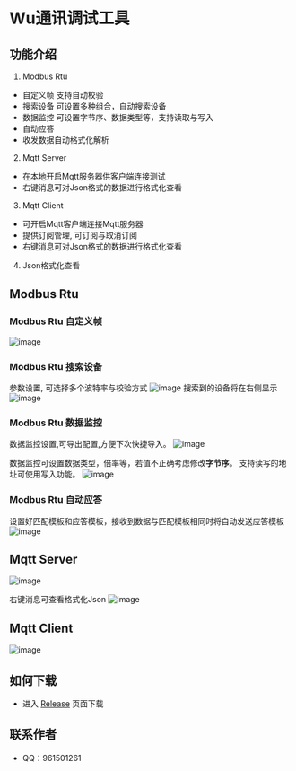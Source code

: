 # Wu通讯调试工具

## 功能介绍
1. Modbus Rtu 
- 自定义帧  支持自动校验
- 搜索设备  可设置多种组合，自动搜索设备
- 数据监控  可设置字节序、数据类型等，支持读取与写入
- 自动应答  
- 收发数据自动格式化解析
2. Mqtt Server
- 在本地开启Mqtt服务器供客户端连接测试
- 右键消息可对Json格式的数据进行格式化查看
3. Mqtt Client
- 可开启Mqtt客户端连接Mqtt服务器
- 提供订阅管理, 可订阅与取消订阅
- 右键消息可对Json格式的数据进行格式化查看
4. Json格式化查看

## Modbus Rtu
### Modbus Rtu 自定义帧
![image](https://github.com/Monika1313/Wu.CommTool/blob/master/Wu.CommTool/Images/About/ModbusRtu自定义帧.png)

### Modbus Rtu 搜索设备
参数设置, 可选择多个波特率与校验方式
![image](https://github.com/Monika1313/Wu.CommTool/blob/master/Wu.CommTool/Images/About/ModbusRtu搜索设备设置.png)
搜索到的设备将在右侧显示
![image](https://github.com/Monika1313/Wu.CommTool/blob/master/Wu.CommTool/Images/About/ModbusRtu搜索设备中.png)

### Modbus Rtu 数据监控
数据监控设置,可导出配置,方便下次快捷导入。
![image](https://github.com/Monika1313/Wu.CommTool/blob/master/Wu.CommTool/Images/About/ModbusRtu数据监控设置.png)

数据监控可设置数据类型，倍率等，若值不正确考虑修改**字节序**。 支持读写的地址可使用写入功能。
![image](https://github.com/Monika1313/Wu.CommTool/blob/master/Wu.CommTool/Images/About/ModbusRtu数据监控.png)

### Modbus Rtu 自动应答
设置好匹配模板和应答模板，接收到数据与匹配模板相同时将自动发送应答模板
![image](https://github.com/Monika1313/Wu.CommTool/blob/master/Wu.CommTool/Images/About/ModbusRtu自动应答.png)

## Mqtt Server
![image](https://github.com/Monika1313/Wu.CommTool/blob/master/Wu.CommTool/Images/About/Mqtt服务器.png)

右键消息可查看格式化Json
![image](https://github.com/Monika1313/Wu.CommTool/blob/master/Wu.CommTool/Images/About/Mqtt服务器查看格式化Json.png)

## Mqtt Client
![image](https://github.com/Monika1313/Wu.CommTool/blob/master/Wu.CommTool/Images/About/Mqtt客户端.png)

## 如何下载
- 进入 [Release](https://github.com/Monika1313/Wu.CommTool/releases) 页面下载

## 联系作者
- QQ：961501261
